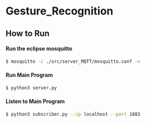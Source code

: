 # Gesture_Recognition
## How to Run
#### Run the eclipse mosquitto
```bash
$ mosquitto -c ./src/server_MQTT/mosquitto.conf -v 
```
#### Run Main Program
```bash
$ python3 server.py
```
#### Listen to  Main Program
```bash
$ python3 subscriber.py --ip localhost --port 1883
```